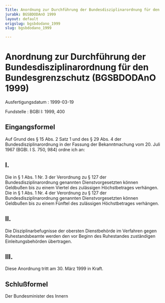 ```yaml
---
Title: Anordnung zur Durchführung der Bundesdisziplinarordnung für den Bundesgrenzschutz
jurabk: BGSBDODAnO 1999
layout: default
origslug: bgsbdodano_1999
slug: bgsbdodano_1999

---
```


# Anordnung zur Durchführung der Bundesdisziplinarordnung für den Bundesgrenzschutz (BGSBDODAnO 1999)

Ausfertigungsdatum
:   1999-03-19

Fundstelle
:   BGBl I: 1999, 400

## Eingangsformel

Auf Grund des § 15 Abs. 2 Satz 1 und des § 29 Abs. 4 der
Bundesdisziplinarordnung in der Fassung der Bekanntmachung vom 20.
Juli 1967 (BGBl. I S. 750, 984) ordne ich an:

## I.

Die in § 1 Abs. 1 Nr. 3 der Verordnung zu § 127 der
Bundesdisziplinarordnung genannten Dienstvorgesetzten können Geldbußen
bis zu einem Viertel des zulässigen Höchstbetrages verhängen. Die in §
1 Abs. 1 Nr. 4 der Verordnung zu § 127 der Bundesdisziplinarordnung
genannten Dienstvorgesetzten können Geldbußen bis zu einem Fünftel des
zulässigen Höchstbetrages verhängen.

## II.

Die Disziplinarbefugnisse der obersten Dienstbehörde im Verfahren
gegen Ruhestandsbeamte werden den vor Beginn des Ruhestandes
zuständigen Einleitungsbehörden übertragen.

## III.

Diese Anordnung tritt am 30. März 1999 in Kraft.

## Schlußformel

Der Bundesminister des Innern

